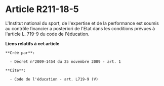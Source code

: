 # Article R211-18-5

L'Institut national du sport, de l'expertise et de la performance est soumis au contrôle financier a posteriori de l'Etat
dans les conditions prévues à l'article L. 719-9 du code de l'éducation.

**Liens relatifs à cet article**

	**Créé par**:

	  - Décret n°2009-1454 du 25 novembre 2009 - art. 1

	**Cite**:

	  - Code de l'éducation - art. L719-9 (V)
